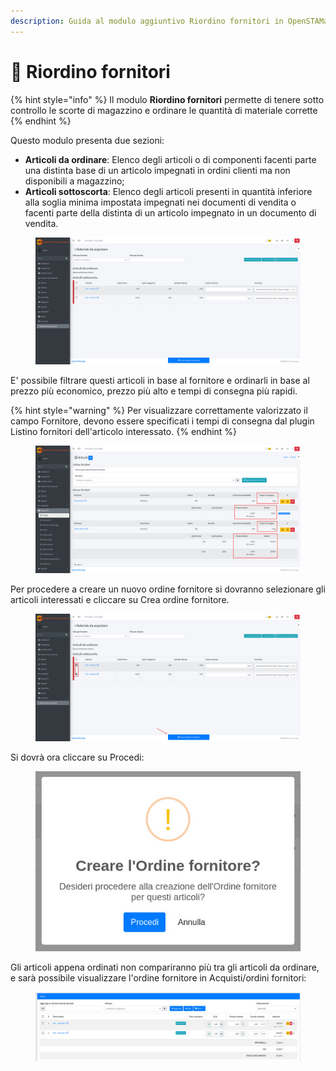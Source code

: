```yaml
---
description: Guida al modulo aggiuntivo Riordino fornitori in OpenSTAManager
---
```


# 📗 Riordino fornitori

{% hint style="info" %}
Il modulo **Riordino fornitori** permette di tenere sotto controllo le scorte di magazzino e ordinare le quantità di materiale corrette
{% endhint %}

Questo modulo presenta due sezioni:

* **Articoli da ordinare**: Elenco degli articoli o di componenti facenti parte una distinta base di un articolo impegnati in ordini clienti ma non disponibili a magazzino;
* **Articoli sottoscorta**: Elenco degli articoli presenti in quantità inferiore alla soglia minima impostata impegnati nei documenti di vendita o facenti parte della distinta di un articolo impegnato in un documento di vendita.

<figure><img src="../.gitbook/assets/immagine (199).png" alt=""><figcaption></figcaption></figure>

E' possibile filtrare questi articoli in base al fornitore e ordinarli in base al prezzo più economico, prezzo più alto e tempi di consegna più rapidi.

{% hint style="warning" %}
Per visualizzare correttamente valorizzato il campo Fornitore, devono essere specificati i tempi di consegna dal plugin Listino fornitori dell'articolo interessato.
{% endhint %}

<figure><img src="../.gitbook/assets/immagine (200).png" alt=""><figcaption></figcaption></figure>

Per procedere a creare un nuovo ordine fornitore si dovranno selezionare gli articoli interessati e cliccare su Crea ordine fornitore.

<figure><img src="../.gitbook/assets/immagine (201).png" alt=""><figcaption></figcaption></figure>

Si dovrà ora cliccare su Procedi:

<figure><img src="../.gitbook/assets/immagine (202).png" alt=""><figcaption></figcaption></figure>

Gli articoli appena ordinati non compariranno più tra gli articoli da ordinare, e sarà possibile visualizzare l'ordine fornitore in Acquisti/ordini fornitori:

<figure><img src="../.gitbook/assets/immagine (1017).png" alt=""><figcaption></figcaption></figure>
